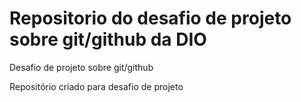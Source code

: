# Repositorio do desafio de projeto sobre git/github da DIO
Desafio de projeto sobre git/github

Repositório criado para desafio de projeto
